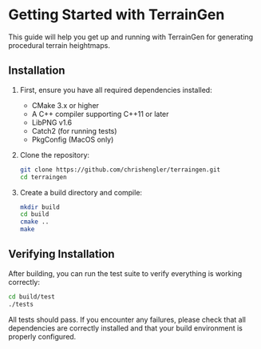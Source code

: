 # Getting Started with TerrainGen

This guide will help you get up and running with TerrainGen for generating procedural terrain heightmaps.

## Installation

1. First, ensure you have all required dependencies installed:
   - CMake 3.x or higher
   - A C++ compiler supporting C++11 or later
   - LibPNG v1.6
   - Catch2 (for running tests)
   - PkgConfig (MacOS only)

2. Clone the repository:
   ```bash
   git clone https://github.com/chrishengler/terraingen.git
   cd terraingen
   ```

3. Create a build directory and compile:
   ```bash
   mkdir build
   cd build
   cmake ..
   make
   ```

## Verifying Installation

After building, you can run the test suite to verify everything is working correctly:

```bash
cd build/test
./tests
```

All tests should pass. If you encounter any failures, please check that all dependencies are correctly installed and that your build environment is properly configured.
